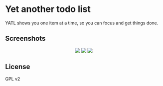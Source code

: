 # Yet another todo list

YATL shows you one item at a time, so you can focus and get things done. 

## Screenshots

<p align="center">
<img src="https://cloudup.com/iK-zuhIfiHV+">
<img src="https://cloudup.com/i8bP1-EqvtY+">
<img src="https://cloudup.com/iZF2C7Cyoap+">
</p>

## License 

GPL v2
